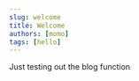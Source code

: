 ```yaml
---
slug: welcome
title: Welcome
authors: [momo]
tags: [hello]
---
```


Just testing out the blog function
